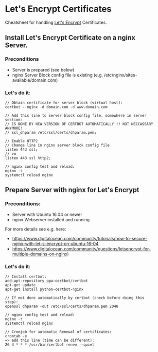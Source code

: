 # Let's Encrypt Certificates

Cheatsheet for handling [Let's Encrypt](https://letsencrypt.org/) Certificates.

## Install Let's Encrypt Certificate on a nginx Server.

### Preconditions

- Server is prepared (see below)
- nginx Server Block config file is existing (e.g. /etc/nginx/sites-available/domain.com)

### Let's do it:

```
// Obtain certificate for server block (virtual host):
certbot --nginx -d domain.com -d www.domain.com
```
```
// Add this line to server block config file, somewhere in server section:
// IS DONE BY NEW VERSION OF CERTBOT AUTOMATICALLY!!! NOT NECCASSARY ANYMORE!
// ssl_dhparam /etc/ssl/certs/dhparam.pem;
```
```
// Enable HTTP2
// Change line in nginx server block config file
listen 443 ssl;
// zu
listen 443 ssl http2;
```
```
// nginx config test and reload:
nginx -t
systemctl reload nginx
```

## Prepare Server with nginx for Let's Encrypt

### Preconditions:

- Server with Ubuntu 16.04 or newer
- nginx Webserver installed and running

For more details see e.g. here:
- https://www.digitalocean.com/community/tutorials/how-to-secure-nginx-with-let-s-encrypt-on-ubuntu-16-04 
- https://www.digitalocean.com/community/questions/letsencrypt-for-multiple-domains-on-nginx)

### Let's do it:

```
// Install certbot:
add-apt-repository ppa:certbot/certbot
apt-get update
apt-get install python-certbot-nginx
```

```
// If not done automatically by certbot (check before doing this step):
openssl dhparam -out /etc/ssl/certs/dhparam.pem 2048
```

```
// nginx config test and reload:
nginx -t
systemctl reload nginx
```

```
// Cronjob for automatic Renewal of certificates:
crontab -e
=> add this line (time can be different):
26 4 * * * /usr/bin/certbot renew --quiet
```